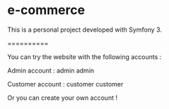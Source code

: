 e-commerce
==========

This is a personal project developed with Symfony 3.

==========

You can try the website with the following accounts :

Admin account : admin admin

Customer account : customer customer

Or you can create your own account !

